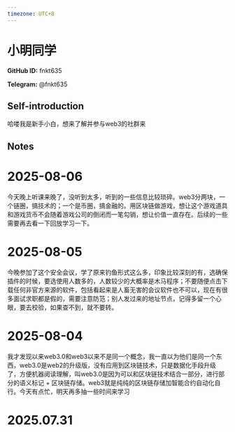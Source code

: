 ```yaml
---
timezone: UTC+8
---
```


# 小明同学

**GitHub ID:** fnkt635

**Telegram:** @fnkt635

## Self-introduction

哈喽我是新手小白，想来了解并参与web3的社群来

## Notes

<!-- Content_START -->
# 2025-08-06

今天晚上听课来晚了，没听到太多，听到的一些信息比较琐碎。web3分两块，一个链圈，搞技术的；一个是币圈，搞金融的。用区块链做游戏，想让这个游戏道具和游戏货币不会随着游戏公司的倒闭而一笔勾销，想让价值一直存在。后续的一些需要再去看一下回放学习一下。

# 2025-08-05

今晚参加了这个安全会议，学了原来钓鱼形式这么多，印象比较深刻的有，选确保插件的时候，要选使用人数多的，人数较少的大概率是木马程序；不要随便点击下载任何非官方来源的软件，包括看起来是人畜无害的会议软件也不可以，现在有很多面试求职都是假的，需要注意防范；别人发过来的地址节点，记得多留一个心眼，要去校验，如果查不到，就不要转。

# 2025-08-04

我才发现以来web3.0和web3以来不是同一个概念，我一直以为他们是同一个东西，web3.0是web2的升级版，没有应用到区块链技术，只是数据化手段升级了，方便机器阅读理解，叫web3.0是因为可以和区块链技术结合一部分，进行部分的语义标记 + 区块链存储。web3就是纯纯的区块链存储加智能合约自动化自行。今天有点忙，明天再多抽一些时间来学习


# 2025.07.31


<!-- Content_END -->
